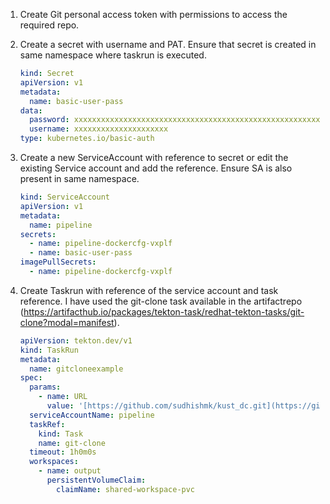 1. Create Git personal access token with permissions to access the required repo.

2. Create a secret with username and PAT. Ensure that secret is created in same namespace where taskrun is executed.

   ```yaml
   kind: Secret
   apiVersion: v1
   metadata:
     name: basic-user-pass
   data:
     password: xxxxxxxxxxxxxxxxxxxxxxxxxxxxxxxxxxxxxxxxxxxxxxxxxxxxxxxxxxxxxxxxxxxxxxxxxxx
     username: xxxxxxxxxxxxxxxxxxxxx
   type: kubernetes.io/basic-auth
   ```

3. Create a new ServiceAccount with reference to secret or edit the existing Service account and add the reference. Ensure SA is also present in same namespace.

   ```yaml
   kind: ServiceAccount
   apiVersion: v1
   metadata:
     name: pipeline
   secrets:
     - name: pipeline-dockercfg-vxplf
     - name: basic-user-pass
   imagePullSecrets:
     - name: pipeline-dockercfg-vxplf
   ```

4. Create Taskrun with reference of the service account and task reference. I have used the git-clone task available in the artifactrepo (<https://artifacthub.io/packages/tekton-task/redhat-tekton-tasks/git-clone?modal=manifest>).

   ```yaml
   apiVersion: tekton.dev/v1
   kind: TaskRun
   metadata:
     name: gitcloneexample
   spec:
     params:
       - name: URL
         value: '[https://github.com/sudhishmk/kust_dc.git](https://github.com/sudhishmk/kust_dc.git)'
     serviceAccountName: pipeline
     taskRef:
       kind: Task
       name: git-clone
     timeout: 1h0m0s
     workspaces:
       - name: output
         persistentVolumeClaim:
           claimName: shared-workspace-pvc
```
